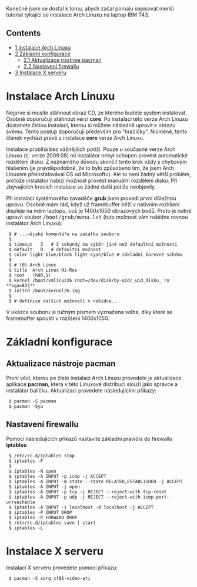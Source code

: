 Konečně jsem se dostal k tomu, abych začal pomalu sepisovat menší tutorial týkající se instalace Arch Linuxu na laptop IBM T43.

## Contents

*   [1 Instalace Arch Linuxu](#Instalace_Arch_Linuxu)
*   [2 Základní konfigurace](#Z.C3.A1kladn.C3.AD_konfigurace)
    *   [2.1 Aktualizace nástroje pacman](#Aktualizace_n.C3.A1stroje_pacman)
    *   [2.2 Nastavení firewallu](#Nastaven.C3.AD_firewallu)
*   [3 Instalace X serveru](#Instalace_X_serveru)

# Instalace Arch Linuxu

Nejprve si musíte stáhnout obraz CD, ze kterého budete systém instalovat. Osobně doporučuji stáhnout verzi **core**. Po instalaci této verze Arch Linuxu dostanete čistou instalaci, kterou si můžete následně upravit k obrazu svému. Tento postup doporučuji především pro "hračičky". Nicméně, tento článek vychází právě z instalace **core** verze Arch Linuxu.

Instalace probíhá bez vážnějších potíží. Pouze u současné verze Arch Linuxu (tj. verze 2009.08) mi instalátor nebyl schopen provést automatické rozdělení disku. Z neznámého důvodu skončil tento krok vždy s chybovým hlášením (je pravděpodobné, že to bylo způsobeno tím, že jsem Arch Linuxem přeinstalovával OS od Microsoftu). Ale to není žádný větší problém, protože instalátor nabízí možnost provést manuální rozdělení disku. Při zbývajících krocích instalace se žádné další potíže neobjevily.

Při instalaci systémového zavaděče **grub** jsem provedl první důležitou úpravu. Osobně mám rád, když už framebuffer běží v nativním rozlišení displeje na mém laptopu, což je 1400x1050 obrazových bodů. Proto je nutné upravit soubor <tt>/boot/grub/menu.lst</tt> (tuto možnost vám nabídne rovnou instalátor Arch Linuxu):

```
 $ # ...nějaké komentáře na začátku souboru
 $ 
 $ timeout   3   # 3 sekundy na výběr jiné než defaultní možnosti
 $ default   0   # defaultní možnost
 $ color light-blue/black light-cyan/blue # základní barevné schéma
 $ 
 $ # (0) Arch Linux
 $ title  Arch Linux Hi-Res
 $ root   (hd0,1)
 $ kernel /boot/vmlinuz26 root=/dev/disk/by-uid/_uid_disku_ ro **vga=835**
 $ initrd /boot/kernel26.img
 $ 
 $ # definice dalších možností v nabídce...

```

V ukázce souboru je tučným písmem vyznačena volba, díky které se framebuffer spouští v rozlišení 1400x1050.

# Základní konfigurace

## Aktualizace nástroje pacman

První věcí, kterou po čisté instalaci Arch Linuxu provedete je aktualizace aplikace **pacman**, která v této Linuxové distribuci slouží jako správce a instalátor balíčku. Aktualizaci provedete následujícími příkazy:

```
 $ pacman -S pacman
 $ pacman -Syu

```

## Nastavení firewallu

Pomocí následujících příkazů nastavíte základní pravidla do firewallu **iptables**:

```
 $ /etc/rc.d/iptables stop
 $ iptables -F
 $ 
 $ iptables -N open
 $ iptables -A INPUT -p icmp -j ACCEPT
 $ iptables -A INPUT -m state --state RELATED,ESTABLISHED -j ACCEPT
 $ iptables -A INPUT -j open
 $ iptables -A INPUT -p tcp -j REJECT --reject-with tcp-reset
 $ iptables -A INPUT -p udp -j REJECT --reject-with icmp-port-unreachable
 $ iptables -A INPUT -s localhost -d localhost -j ACCEPT
 $ iptables -P INPUT DROP
 $ iptables -P FORWARD DROP
 $ /etc/rc.d/iptables save | start
 $ iptables -L

```

# Instalace X serveru

Instalaci X serveru provedete pomocí příkazu:

```
 $ pacman -S xorg xf86-video-ati

```